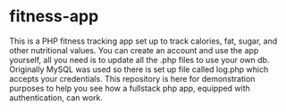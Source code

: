 # fitness-app

This is a PHP fitness tracking app set up to track calories, fat, sugar, and other nutritional values. You can create an account and use the app yourself, all you need is to
update all the .php files to use your own db. Originally MySQL was used so there is set up file called log.php which accepts your credentials. This repository is here for
demonstration purposes to help you see how a fullstack php app, equipped with authentication, can work.
